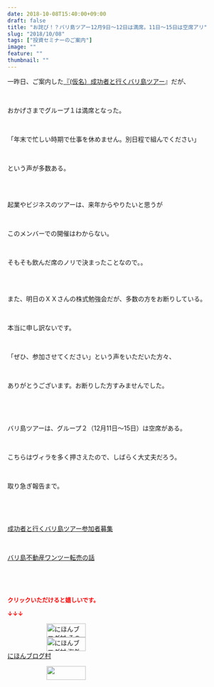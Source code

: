 ```yaml
---
date: 2018-10-08T15:40:00+09:00
draft: false
title: "お詫び！？バリ島ツアー12月9日～12日は満席。11日～15日は空席アリ"
slug: "2018/10/08"
tags: ["投資セミナーのご案内"]
image: ""
feature: ""
thumbnail: ""
---
```

<p>一昨日、ご案内した<a href="entry-12410059910.html" target="_blank">『(仮名）成功者と行くバリ島ツアー</a>』だが、</p><p> </p><p>おかげさまでグループ１は満席となった。</p><p> </p><p>「年末で忙しい時期で仕事を休めません。別日程で組んでください」</p><p> </p><p>という声が多数ある。</p><p> </p><p><br/>起業やビジネスのツアーは、来年からやりたいと思うが</p><p> </p><p>このメンバーでの開催はわからない。</p><p> </p><p>そもそも飲んだ席のノリで決まったことなので。。</p><p> </p><p><br/>また、明日のＸＸさんの株式勉強会だが、多数の方をお断りしている。</p><p> </p><p>本当に申し訳ないです。</p><p> </p><p>「ぜひ、参加させてください」という声をいただいた方々、</p><p> </p><p>ありがとうございます。お断りした方すみませんでした。</p><p> </p><p> </p><p>バリ島ツアーは、グループ２（12月11日～15日）は空席がある。</p><p> </p><p>こちらはヴィラを多く押さえたので、しばらく大丈夫だろう。</p><p> </p><p>取り急ぎ報告まで。</p><p> </p><p> </p><p><a href="entry-12410059910.html" target="_blank">成功者と行くバリ島ツアー参加者募集</a></p><p> </p><p><a href="entry-12408727031.html" target="_blank">バリ島不動産ワンツー転売の話</a></p><p> </p><p> </p><p><font color="#ff0000" size="2"><strong>クリックいただけると嬉しいです。</strong></font></p><p><font color="#ff0000" size="2"><strong>↓↓↓</strong></font></p><p><a href="ranking.html?p_cid=01260127" id="&amp;blogmura_banner" target="_blank"><img alt="にほんブログ村 その他生活ブログ 不動産投資へ" border="0" height="31" src="data:image/svg+xml;charset=utf-8,%3Csvg%20xmlns%3D%22http%3A%2F%2Fwww.w3.org%2F2000%2Fsvg%22%20title%3D%22Placeholder%20for%20Images%22%20role%3D%22presentation%22%20viewBox%3D%220%200%2088%2031%22%20%2F%3E" width="88" data-src="https://img-proxy.blog-video.jp/images?url=http%3A%2F%2Flife.blogmura.com%2Fhudousantoushi%2Fimg%2Fhudousantoushi88_31.gif" style="aspect-ratio: auto 88 / 31;"/><noscript><img alt="にほんブログ村 その他生活ブログ 不動産投資へ" border="0" height="31" src="https://img-proxy.blog-video.jp/images?url=http%3A%2F%2Flife.blogmura.com%2Fhudousantoushi%2Fimg%2Fhudousantoushi88_31.gif" width="88"></noscript></a><br/><a href="ranking.html?p_cid=01260127" target="_blank"><img alt="にほんブログ村 海外生活ブログ バリ島情報へ" border="0" height="31" src="data:image/svg+xml;charset=utf-8,%3Csvg%20xmlns%3D%22http%3A%2F%2Fwww.w3.org%2F2000%2Fsvg%22%20title%3D%22Placeholder%20for%20Images%22%20role%3D%22presentation%22%20viewBox%3D%220%200%2088%2031%22%20%2F%3E" width="88" data-src="https://img-proxy.blog-video.jp/images?url=http%3A%2F%2Foverseas.blogmura.com%2Fbali%2Fimg%2Fbali88_31.gif" style="aspect-ratio: auto 88 / 31;"/><noscript><img alt="にほんブログ村 海外生活ブログ バリ島情報へ" border="0" height="31" src="https://img-proxy.blog-video.jp/images?url=http%3A%2F%2Foverseas.blogmura.com%2Fbali%2Fimg%2Fbali88_31.gif" width="88"></noscript></a><br/><a href="ranking.html?p_cid=01260127" target="_blank">にほんブログ村</a></p><p><a href="link.php?1804582" title="人気ブログランキングへ"><img border="0" height="31" src="data:image/svg+xml;charset=utf-8,%3Csvg%20xmlns%3D%22http%3A%2F%2Fwww.w3.org%2F2000%2Fsvg%22%20title%3D%22Placeholder%20for%20Images%22%20role%3D%22presentation%22%20viewBox%3D%220%200%2088%2031%22%20%2F%3E" width="88" data-src="https://blog.with2.net/img/banner/banner_22.gif" style="aspect-ratio: auto 88 / 31;"/><noscript><img border="0" height="31" src="https://blog.with2.net/img/banner/banner_22.gif" width="88"></noscript></a></p><p> </p>


